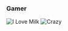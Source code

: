 ### Gamer 
![I Love Milk](https://media1.tenor.com/m/gBHtrLMax3EAAAAd/home-homelander.gif) ![Crazy](https://media1.tenor.com/m/TXf3v8GTk-sAAAAd/the-boys-homelander.gif)  
